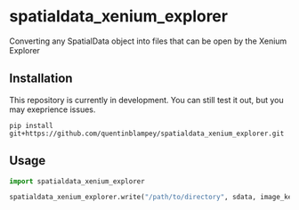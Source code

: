 # spatialdata_xenium_explorer
Converting any SpatialData object into files that can be open by the Xenium Explorer

## Installation

This repository is currently in development. You can still test it out, but you may exeprience issues.

`pip install git+https://github.com/quentinblampey/spatialdata_xenium_explorer.git`

## Usage

```python
import spatialdata_xenium_explorer

spatialdata_xenium_explorer.write("/path/to/directory", sdata, image_key)
```